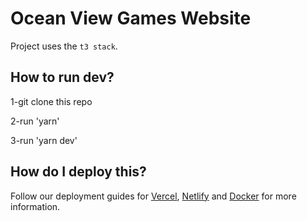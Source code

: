# Ocean View Games Website

Project uses the `t3 stack`.

## How to run dev?

1-git clone this repo

2-run 'yarn'

3-run 'yarn dev'


## How do I deploy this?

Follow our deployment guides for [Vercel](https://create.t3.gg/en/deployment/vercel), [Netlify](https://create.t3.gg/en/deployment/netlify) and [Docker](https://create.t3.gg/en/deployment/docker) for more information.
